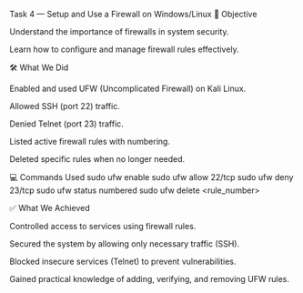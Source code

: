 Task 4 — Setup and Use a Firewall on Windows/Linux
🎯 Objective

Understand the importance of firewalls in system security.

Learn how to configure and manage firewall rules effectively.

🛠️ What We Did

Enabled and used UFW (Uncomplicated Firewall) on Kali Linux.

Allowed SSH (port 22) traffic.

Denied Telnet (port 23) traffic.

Listed active firewall rules with numbering.

Deleted specific rules when no longer needed.

💻 Commands Used
sudo ufw enable
sudo ufw allow 22/tcp
sudo ufw deny 23/tcp
sudo ufw status numbered
sudo ufw delete <rule_number>

✅ What We Achieved

Controlled access to services using firewall rules.

Secured the system by allowing only necessary traffic (SSH).

Blocked insecure services (Telnet) to prevent vulnerabilities.

Gained practical knowledge of adding, verifying, and removing UFW rules.
